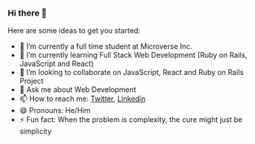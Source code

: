 ### Hi there 👋



Here are some ideas to get you started:

- 🔭 I’m currently a full time student at Microverse Inc.
- 🌱 I’m currently learning Full Stack Web Development (Ruby on Rails, JavaScript and React)
- 👯 I’m looking to collaborate on JavaScript, React and Ruby on Rails Project
- 💬 Ask me about Web Development
- 📫 How to reach me: [Twitter](https://twitter.com/ceejayski1), [Linkedin](https://www.linkedin.com/in/okolichijioke/)
- 😄 Pronouns: He/Him
- ⚡ Fun fact: When the problem is complexity, the cure might just be simplicity

<!--
**Ceejayski/Ceejayski** is a ✨ _special_ ✨ repository because its `README.md` (this file) appears on your GitHub profile.
-->
